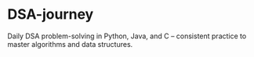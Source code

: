 # DSA-journey
Daily DSA problem-solving in Python, Java, and C – consistent practice to master algorithms and data structures.

